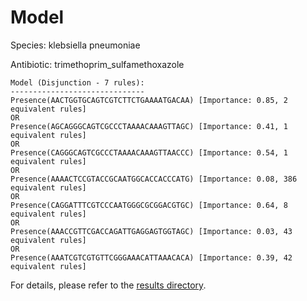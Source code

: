 
# Model

Species: klebsiella pneumoniae

Antibiotic: trimethoprim_sulfamethoxazole

```
Model (Disjunction - 7 rules):
------------------------------
Presence(AACTGGTGCAGTCGTCTTCTGAAAATGACAA) [Importance: 0.85, 2 equivalent rules]
OR
Presence(AGCAGGGCAGTCGCCCTAAAACAAAGTTAGC) [Importance: 0.41, 1 equivalent rules]
OR
Presence(CAGGGCAGTCGCCCTAAAACAAAGTTAACCC) [Importance: 0.54, 1 equivalent rules]
OR
Presence(AAAACTCCGTACCGCAATGGCACCACCCATG) [Importance: 0.08, 386 equivalent rules]
OR
Presence(CAGGATTTCGTCCCAATGGGCGCGGACGTGC) [Importance: 0.64, 8 equivalent rules]
OR
Presence(AAACCGTTCGACCAGATTGAGGAGTGGTAGC) [Importance: 0.03, 43 equivalent rules]
OR
Presence(AAATCGTCGTGTTCGGGAAACATTAAACACA) [Importance: 0.39, 42 equivalent rules]

```

For details, please refer to the [results directory](../../../../../results/scm_b/klebsiella+pneumoniae/trimethoprim_sulfamethoxazole/repeat_9/).

